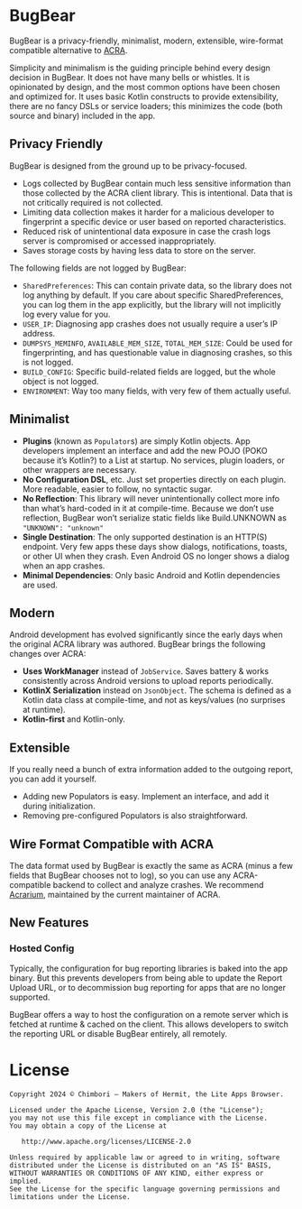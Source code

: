 # BugBear

BugBear is a privacy-friendly, minimalist, modern, extensible, wire-format compatible alternative to [ACRA](https://github.com/ACRA/acra).

Simplicity and minimalism is the guiding principle behind every design decision in BugBear.
It does not have many bells or whistles. It is opinionated by design, and the most common options have been chosen and optimized for.
It uses basic Kotlin constructs to provide extensibility, there are no fancy DSLs or service loaders; this minimizes the code (both source and binary) included in the app.

## Privacy Friendly

BugBear is designed from the ground up to be privacy-focused.

- Logs collected by BugBear contain much less sensitive information than those collected by the ACRA client library. This is intentional. Data that is not critically required is not collected.
- Limiting data collection makes it harder for a malicious developer to fingerprint a specific device or user based on reported characteristics.
- Reduced risk of unintentional data exposure in case the crash logs server is compromised or accessed inappropriately.
- Saves storage costs by having less data to store on the server.

The following fields are not logged by BugBear:

- `SharedPreferences`:
  This can contain private data, so the library does not log anything by default.
  If you care about specific SharedPreferences, you can log them in the app explicitly, but the library will not implicitly log every value for you.
- `USER_IP`:
  Diagnosing app crashes does not usually require a user’s IP address.
- `DUMPSYS_MEMINFO`, `AVAILABLE_MEM_SIZE`, `TOTAL_MEM_SIZE`:
  Could be used for fingerprinting, and has questionable value in diagnosing crashes, so this is not logged.
- `BUILD_CONFIG`:
  Specific build-related fields are logged, but the whole object is not logged.
- `ENVIRONMENT`:
  Way too many fields, with very few of them actually useful.

## Minimalist

- **Plugins** (known as `Populator`s) are simply Kotlin objects. App developers implement an interface and add the new POJO (POKO because it’s Kotlin?) to a List at startup.
  No services, plugin loaders, or other wrappers are necessary.
- **No Configuration DSL**, etc. Just set properties directly on each plugin. More readable, easier to follow, no syntactic sugar.
- **No Reflection**: This library will never unintentionally collect more info than what’s hard-coded in it at compile-time. Because we don’t use reflection, BugBear won’t serialize static fields like Build.UNKNOWN as `"UNKNOWN": "unknown"`
- **Single Destination**: The only supported destination is an HTTP(S) endpoint. Very few apps these days show dialogs, notifications, toasts, or other UI when they crash. Even Android OS no longer shows a dialog when an app crashes.
- **Minimal Dependencies**: Only basic Android and Kotlin dependencies are used.

## Modern

Android development has evolved significantly since the early days when the original ACRA library was authored.
BugBear brings the following changes over ACRA:

- **Uses WorkManager** instead of `JobService`.
  Saves battery & works consistently across Android versions to upload reports periodically.
- **KotlinX Serialization** instead on `JsonObject`.
  The schema is defined as a Kotlin data class at compile-time, and not as keys/values (no surprises at runtime).
- **Kotlin-first** and Kotlin-only.

## Extensible

If you really need a bunch of extra information added to the outgoing report, you can add it yourself.

- Adding new Populators is easy. Implement an interface, and add it during initialization.
- Removing pre-configured Populators is also straightforward.

## Wire Format Compatible with ACRA

The data format used by BugBear is exactly the same as ACRA (minus a few fields that BugBear chooses not to log), so you can use any ACRA-compatible backend to collect and analyze crashes.
We recommend [Acrarium](https://github.com/F43nd1r/Acrarium), maintained by the current maintainer of ACRA.

## New Features

### Hosted Config

Typically, the configuration for bug reporting libraries is baked into the app binary.
But this prevents developers from being able to update the Report Upload URL, or to decommission bug reporting for apps that are no longer supported.

BugBear offers a way to host the configuration on a remote server which is fetched at runtime & cached on the client.
This allows developers to switch the reporting URL or disable BugBear entirely, all remotely.

# License

    Copyright 2024 © Chimbori — Makers of Hermit, the Lite Apps Browser.

    Licensed under the Apache License, Version 2.0 (the "License");
    you may not use this file except in compliance with the License.
    You may obtain a copy of the License at

       http://www.apache.org/licenses/LICENSE-2.0

    Unless required by applicable law or agreed to in writing, software
    distributed under the License is distributed on an "AS IS" BASIS,
    WITHOUT WARRANTIES OR CONDITIONS OF ANY KIND, either express or implied.
    See the License for the specific language governing permissions and
    limitations under the License.
